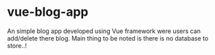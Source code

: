 # vue-blog-app
An simple blog app developed using Vue framework were users can add/delete there blog. Main thing to be noted is there is no database to store..!

